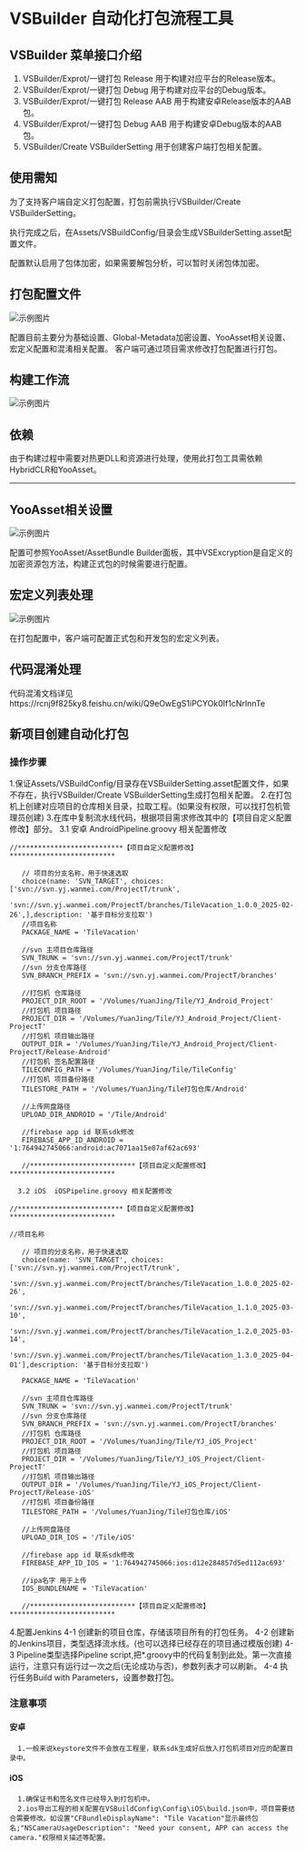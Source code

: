 # VSBuilder 自动化打包流程工具

## VSBuilder 菜单接口介绍

1. VSBuilder/Exprot/一键打包 Release      用于构建对应平台的Release版本。
2. VSBuilder/Exprot/一键打包 Debug     用于构建对应平台的Debug版本。
3. VSBuilder/Exprot/一键打包 Release AAB     用于构建安卓Release版本的AAB包。
4. VSBuilder/Exprot/一键打包 Debug AAB     用于构建安卓Debug版本的AAB包。
5. VSBuilder/Create VSBuilderSetting     用于创建客户端打包相关配置。

## 使用需知

为了支持客户端自定义打包配置，打包前需执行VSBuilder/Create VSBuilderSetting。

执行完成之后，在Assets/VSBuildConfig/目录会生成VSBuilderSetting.asset配置文件。

配置默认启用了包体加密，如果需要解包分析，可以暂时关闭包体加密。

## 打包配置文件

![示例图片](Documentation~/image-Setting.png)

   配置目前主要分为基础设置、Global-Metadata加密设置、YooAsset相关设置、宏定义配置和混淆相关配置。
   客户端可通过项目需求修改打包配置进行打包。

## 构建工作流

![示例图片](Documentation~/image-BuildPipeline.png)

## 依赖

由于构建过程中需要对热更DLL和资源进行处理，使用此打包工具需依赖HybridCLR和YooAsset。

***

## YooAsset相关设置

![示例图片](Documentation~/image-Setting3.png)

配置可参照YooAsset/AssetBundle Builder面板，其中VSExcryption是自定义的加密资源包方法，构建正式包的时候需要进行配置。

## 宏定义列表处理

![示例图片](Documentation~/image-Setting2.png)

在打包配置中，客户端可配置正式包和开发包的宏定义列表。

## 代码混淆处理

代码混淆文档详见https://rcnj9f825ky8.feishu.cn/wiki/Q9eOwEgS1iPCYOk0If1cNrInnTe



## 新项目创建自动化打包

### 操作步骤
   1.保证Assets/VSBuildConfig/目录存在VSBuilderSetting.asset配置文件，如果不存在，执行VSBuilder/Create VSBuilderSetting生成打包相关配置。
   2.在打包机上创建对应项目的仓库相关目录，拉取工程。(如果没有权限，可以找打包机管理员创建)
   3.在库中复制流水线代码，根据项目需求修改其中的【项目自定义配置修改】部分。
      3.1 安卓 AndroidPipeline.groovy 相关配置修改
```
//**************************【项目自定义配置修改】**************************

   // 项目的分支名称，用于快速选取
   choice(name: 'SVN_TARGET', choices: ['svn://svn.yj.wanmei.com/ProjectT/trunk',
      'svn://svn.yj.wanmei.com/ProjectT/branches/TileVacation_1.0.0_2025-02-26',],description: '基于目标分支拉取')
   //项目名称
   PACKAGE_NAME = 'TileVacation'

   //svn 主项目仓库路径
   SVN_TRUNK = 'svn://svn.yj.wanmei.com/ProjectT/trunk'
   //svn 分支仓库路径
   SVN_BRANCH_PREFIX = 'svn://svn.yj.wanmei.com/ProjectT/branches'

   //打包机 仓库路径
   PROJECT_DIR_ROOT = '/Volumes/YuanJing/Tile/YJ_Android_Project'
   //打包机 项目路径
   PROJECT_DIR = '/Volumes/YuanJing/Tile/YJ_Android_Project/Client-ProjectT'
   //打包机 项目输出路径
   OUTPUT_DIR = '/Volumes/YuanJing/Tile/YJ_Android_Project/Client-ProjectT/Release-Android'
   //打包机 签名配置路径
   TILECONFIG_PATH = '/Volumes/YuanJing/Tile/TileConfig'
   //打包机 项目备份路径
   TILESTORE_PATH = '/Volumes/YuanJing/Tile打包仓库/Android'

   //上传网盘路径
   UPLOAD_DIR_ANDROID = '/Tile/Android'

   //firebase app id 联系sdk修改
   FIREBASE_APP_ID_ANDROID = '1:764942745066:android:ac7071aa15e87af62ac693'

   //**************************【项目自定义配置修改】**************************
```
      3.2 iOS  iOSPipeline.groovy 相关配置修改
```
//**************************【项目自定义配置修改】**************************

//项目名称

   // 项目的分支名称，用于快速选取
   choice(name: 'SVN_TARGET', choices: ['svn://svn.yj.wanmei.com/ProjectT/trunk',
      'svn://svn.yj.wanmei.com/ProjectT/branches/TileVacation_1.0.0_2025-02-26',
      'svn://svn.yj.wanmei.com/ProjectT/branches/TileVacation_1.1.0_2025-03-10',
      'svn://svn.yj.wanmei.com/ProjectT/branches/TileVacation_1.2.0_2025-03-14',
      'svn://svn.yj.wanmei.com/ProjectT/branches/TileVacation_1.3.0_2025-04-01'],description: '基于目标分支拉取')

   PACKAGE_NAME = 'TileVacation'

   //svn 主项目仓库路径
   SVN_TRUNK = 'svn://svn.yj.wanmei.com/ProjectT/trunk'
   //svn 分支仓库路径
   SVN_BRANCH_PREFIX = 'svn://svn.yj.wanmei.com/ProjectT/branches'
   //打包机 仓库路径
   PROJECT_DIR_ROOT = '/Volumes/YuanJing/Tile/YJ_iOS_Project'
   //打包机 项目路径
   PROJECT_DIR = '/Volumes/YuanJing/Tile/YJ_iOS_Project/Client-ProjectT'
   //打包机 项目输出路径
   OUTPUT_DIR = '/Volumes/YuanJing/Tile/YJ_iOS_Project/Client-ProjectT/Release-iOS'
   //打包机 项目备份路径
   TILESTORE_PATH = '/Volumes/YuanJing/Tile打包仓库/iOS'

   //上传网盘路径
   UPLOAD_DIR_IOS = '/Tile/iOS'

   //firebase app id 联系sdk修改
   FIREBASE_APP_ID_IOS = '1:764942745066:ios:d12e284857d5ed112ac693'

   //ipa名字 用于上传
   IOS_BUNDLENAME = 'TileVacation'

   //**************************【项目自定义配置修改】**************************
```
   4.配置Jenkins
      4-1 创建新的项目仓库，存储该项目所有的打包任务。
      4-2 创建新的Jenkins项目，类型选择流水线。(也可以选择已经存在的项目通过模版创建)
      4-3 Pipeline类型选择Pipeline script,把*.groovy中的代码复制到此处。第一次直接运行，注意只有运行过一次之后(无论成功与否)，参数列表才可以刷新。
      4-4 执行任务Build with Parameters，设置参数打包。

### 注意事项
   #### 安卓
      1.一般来说keystore文件不会放在工程里，联系sdk生成好后放入打包机项目对应的配置目录中。
   #### iOS
      1.确保证书和签名文件已经导入到打包机中。
      2.ios导出工程的相关配置在VSBuildConfig\Config\iOS\build.json中，项目需要结合需要修改。如设置"CFBundleDisplayName": "Tile Vacation"显示最终包名;"NSCameraUsageDescription": "Need your consent, APP can access the camera."权限相关描述等配置。
